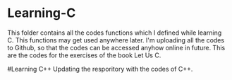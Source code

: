 # Learning-C
This folder contains all the codes functions which I defined while learning C. This functions may get used anywhere later. I'm uploading all the codes to Github, so that the codes can be accessed anyhow online in future. 
This are the codes for the exercises of the book Let Us C.


#Learning C++
Updating the resporitory with the codes of C++.
